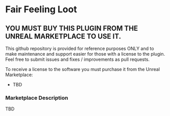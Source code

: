 # Fair Feeling Loot
## YOU MUST BUY THIS PLUGIN FROM THE UNREAL MARKETPLACE TO USE IT.
This github repository is provided for reference purposes ONLY and to make maintenance and support easier for those with a license to the plugin. Feel free to submit issues and fixes / improvements as pull requests.

To receive a license to the software you must purchase it from the Unreal Marketplace:
- TBD

### Marketplace Description
TBD